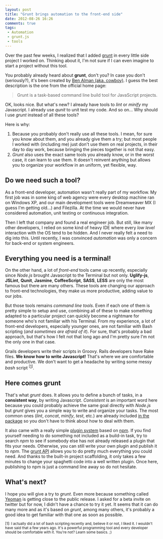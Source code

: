 ```yaml
---
layout: post
title: "Grunt brings automation to the front-end side"
date: 2012-08-26 16:26
comments: true
tags:
 - Automation
 - grunt.js
 - tools
---
```


Over the past few weeks, I realized that I added [grunt][grunt] in every little side project I worked on.
Thinking about it, I'm not sure if I can even imagine to start a project without this tool.

<!-- more -->
You probably already heard about **grunt**, don't you? In case you don't (seriously?), it's been created by [Ben Alman (aka. cowboy)](http://benalman.com/).
I guess the best description is the one from the official home page:

> Grunt is a task-based command line build tool for JavaScript projects.

OK, looks nice.
But what's new?
I already have tools to _lint_ or _minify_ my Javascript.
I already use _qunit_ to unit test my code.
And so on... Why should I use _grunt_ instead of all these tools?

Here is why:

1. Because you probably don't really use all these tools.
I mean, for sure you know about them, and you already give them a try; but most people I worked with (including me) just don't use them on real projects, in their day to day work, because bringing the pieces together is not that easy.
2. _Grunt_ also uses the exact same tools you already know, or in the worst case, it can learn to use them.
It doesn't reinvent anything but allows you to organize your workflow in an uniform, yet flexible, way.

[grunt]: http://www.gruntjs.com (Grunt)

## Do we need such a tool?

As a front-end developer, automation wasn't really part of my workflow.
My first job was in some king of web agency were every desktop machine ran on Windows XP, and our main development tools were Dreamweaver MX (I guess I'm getting old...) and Filezilla. 
At the time we would never have considered automation, unit testing or continuous integration.

Then I left that company and found a real engineer job.
But still, like many other developers, I relied on some kind of heavy IDE where every _low level_ interaction with the OS tend to be hidden.
And I never really felt a need to dig into this.
Until recently, I was convinced _automation_ was only a concern for back-end or system engineers.

## Everything you need is a terminal!

On the other hand, a lot of _front-end_ tools came up recently, especially since _Node.js_ brought Javascript to the Terminal but not only.
**Uglify-js**, **JSLint**, **Qunit**, **Jasmine**, **CoffeeScript**, **SASS**, **LESS** are only the most famous but there are many others.
These tools are changing our approach to front-end technologies, they make us more productive, adding value to our jobs.

But those tools remains _command line tools_.
Even if each one of them is pretty simple to setup and use, combining all of these to make something adapted to a particular project can quickly become a nightmare for someone who's not familiar with his Terminal.
From my experience, a lot of front-end developers, especially younger ones, are not familiar with Bash scripting (_and sometimes are afraid of it_). For sure, that's probably a bad approach, but that's how I felt not that long ago and I'm pretty sure I'm not the only one in that case.

Grails developers write their scripts in Groovy.
Rails developers have Rake files.
**We know how to write Javascript!** That's where we are comfortable and productive.
We don't want to get a headache by writing some messy _bash_ script <sup>\[[1](#note1)\]</sup>.

## Here comes grunt

That's what _grunt_ does. It allows you to define a bunch of tasks, in a **consistent way**, by writing Javascript.
_Consistent_ is an important word here because you could probably achieve the same goal directly with _Node.js_ but _grunt_ gives you a simple way to write and organize your tasks.
The most common ones (_lint_, _concat_, _minify_, _test_, etc.) are already included [in the package][grunt-built-in] so you don't have to think about how to deal with them.

It also came with a really simple [plugin system][grunt-plugins] based on [npm][npm].
If you find yourself needing to do something not included as a build-in task, try to search _npm_ to see if somebody else has not already released a plugin that fits your needs.
Otherwise, you can still write your own plugin and publish it to _npm_.
The [grunt API][grunt-api] allows you to do pretty much everything you could need.
And thanks to the built-in project scaffolding, it only takes a few minutes to change your spaghetti code into a well written plugin. Once here, publishing to npm is just a command line away so do not hesitate.

## What's next?

I hope you will give a try to _grunt_. Even more because something called [Yeoman](http://yeoman.io/) is getting close to the public release. I asked for a beta invite on twitter but for now, I didn't have a chance to try it yet.
It seems that it can do many more and as it's based on _grunt_, among many others, it's probably a good idea to get familiar with that one as soon as possible.

[grunt-built-in]: https://github.com/cowboy/grunt#built-in-tasks (grunt built-in Tasks)
[grunt-plugins]: https://github.com/cowboy/grunt/blob/master/docs/getting_started.md#loading-grunt-plugins-or-tasks-folders (Loading grunt plugins or tasks folders)
[npm]: https://npmjs.org (Node Packaged Modules)
[grunt-api]: https://github.com/cowboy/grunt/blob/master/docs/api.md (The grunt API)

<a id="note1"></a>
<small>[1]: I actually did a lot of bash scripting recently and, believe it or not, I liked it. I wouldn't have said that a few years ago. It's a powerful programming tool and every developer should be comfortable with it. You're not? Learn some basics. ;)</small>
